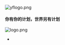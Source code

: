 ![yflogo.png](https://yfsql.oss-cn-beijing.aliyuncs.com/yf/Picture/yflogo.png/logo)

#### 你有你的计划，世界另有计划

![logo.png](https://yfsql.oss-cn-beijing.aliyuncs.com/yf/Picture/niyoubook.png)

- 

